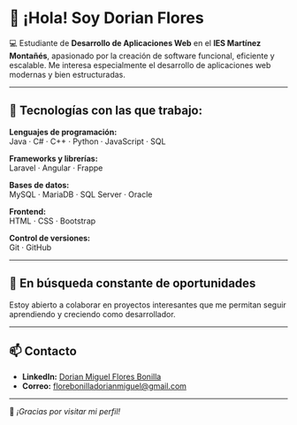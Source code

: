 # 👋 ¡Hola! Soy Dorian Flores

💻 Estudiante de **Desarrollo de Aplicaciones Web** en el **IES Martínez Montañés**, apasionado por la creación de software funcional, eficiente y escalable. Me interesa especialmente el desarrollo de aplicaciones web modernas y bien estructuradas.

---

## 🚀 Tecnologías con las que trabajo:

**Lenguajes de programación:**  
Java · C# · C++ · Python · JavaScript · SQL

**Frameworks y librerías:**  
Laravel · Angular · Frappe

**Bases de datos:**  
MySQL · MariaDB · SQL Server · Oracle

**Frontend:**  
HTML · CSS · Bootstrap

**Control de versiones:**  
Git · GitHub

---

## 🎯 En búsqueda constante de oportunidades

Estoy abierto a colaborar en proyectos interesantes que me permitan seguir aprendiendo y creciendo como desarrollador.

---

## 📫 Contacto

- **LinkedIn:** [Dorian Miguel Flores Bonilla](https://www.linkedin.com/in/dorian-miguel-flores-bonilla-665283230)  
- **Correo:** florebonilladorianmiguel@gmail.com

---

🚀 *¡Gracias por visitar mi perfil!*
